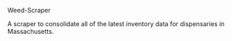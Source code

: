 Weed-Scraper

A scraper to consolidate all of the latest inventory data for dispensaries in Massachusetts. 